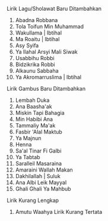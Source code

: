 Lirik Lagu/Sholawat Baru Ditambahkan
1. Abadna Robbana
2. Tola Toifun Min Muhammad
3. Wakullama | Ibtihal
4. Ma Roaitu | Ibtihal
5. Asy Syifa
6. Ya Ilahal Arsyi Mali Siwak
7. Usabbihu Robbi
8. Bidzikrika Robbi
9. Alkaunu Sabbaha
10. Ya Akromarruslima | Ibtihal

Lirik Gambus Baru Ditambahkan
1. Lembah Duka
2. Ana Baasha'ak
3. Miskin Tapi Bahagia
4. Min Habibi Ana
5. Tammaliy Ma'ak
6. Fasbir 'Alal Maktub
7. Ya Majnun
8. Henna
9. Sa'al Tinar Fi Galbi
10. Ya Tabtab
11. Saralleil Masaraina
12. Amaraini Wallah Makan
13. Dakhilallah | Suluk
14. Ana Albi Leik Mayyal
15. Ghali Ghali Ya Mahbub

Lirik Kurang Lengkap
1. Amutu Waahya Lirik Kurang Tertata
